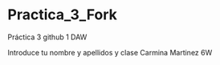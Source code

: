# Practica_3_Fork
Práctica 3 github 1 DAW


Introduce tu nombre y apellidos y clase
Carmina Martinez 6W


